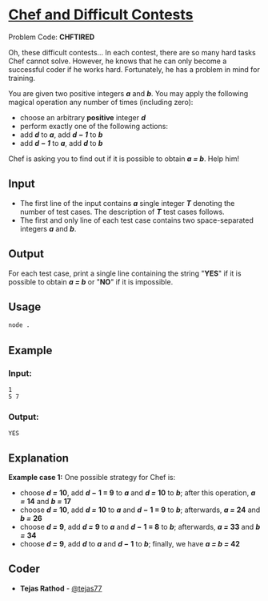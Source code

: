 
# [Chef and Difficult Contests](https://www.codechef.com/problems/CHFTIRED)
Problem Code: **CHFTIRED**

Oh, these difficult contests… In each contest, there are so many hard tasks Chef cannot solve. However, he knows that he can only become a successful coder if he works hard. Fortunately, he has a problem in mind for training.

You are given two positive integers **_a_** and **_b_**. You may apply the following magical operation any number of times (including zero):

- choose an arbitrary **positive** integer **_d_**
- perform exactly one of the following actions:
 - add **_d_** to **_a_**, add **_d − 1_** to **_b_**
 - add **_d − 1_** to **_a_**, add **_d_** to **_b_**

Chef is asking you to find out if it is possible to obtain **_a = b_**. Help him!

## Input

- The first line of the input contains **_a_** single integer **_T_** denoting the number of test cases. The description of **_T_** test cases follows.
- The first and only line of each test case contains two space-separated integers **_a_** and **_b_**.

## Output

For each test case, print a single line containing the string "**YES**" if it is possible to obtain **_a = b_** or "**NO**" if it is impossible.

## Usage
```sh
node .
```
## Example
### Input:
```
1
5 7
```
### Output:
```
YES
```
## Explanation

**Example case 1:** One possible strategy for Chef is:

- choose **_d =_** **10**, add **_d −_** **1 = 9** to **_a_** and **_d =_** **10** to **_b_**; after this operation, **_a =_** **14** and **_b =_** **17**
- choose **_d =_** **10**, add **_d =_** **10** to **_a_** and **_d −_** **1 = 9** to **_b_**; afterwards, **_a =_** **24** and **_b =_** **26**
- choose **_d =_** **9**, add **_d =_** **9** to **_a_** and **_d −_** **1 = 8** to **_b_**; afterwards, **_a =_** **33** and **_b =_** **34**
- choose **_d =_** **9**, add **_d_** to **_a_** and **_d −_** **1** to **_b_**; finally, we have **_a = b =_** **42**

## Coder

* **Tejas Rathod** - [@tejas77](https://github.com/tejas77)
